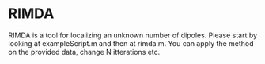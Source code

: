 # RIMDA

RIMDA is a tool for localizing an unknown number of dipoles.
Please start by looking at exampleScript.m and then at rimda.m. You can apply the method on the provided data, change N itterations etc.
